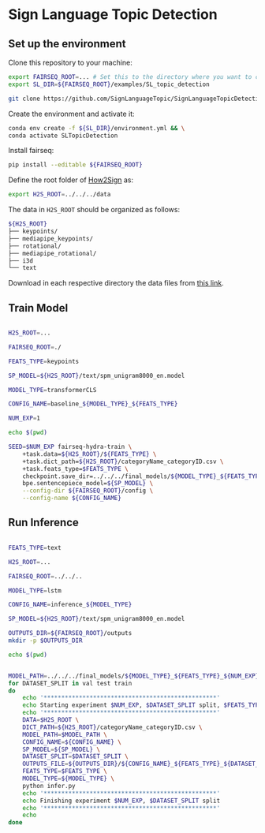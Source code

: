 # Sign Language Topic Detection

## Set up the environment

Clone this repository to your machine:
```bash
export FAIRSEQ_ROOT=... # Set this to the directory where you want to clone fairseq
export SL_DIR=${FAIRSEQ_ROOT}/examples/SL_topic_detection

git clone https://github.com/SignLanguageTopic/SignLanguageTopicDetection.git ${FAIRSEQ_ROOT}
```

Create the environment and activate it:
```bash
conda env create -f ${SL_DIR}/environment.yml && \
conda activate SLTopicDetection
```

Install fairseq:
```bash
pip install --editable ${FAIRSEQ_ROOT}
```

Define the root folder of [How2Sign](https://how2sign.github.io) as:
```bash
export H2S_ROOT=../../../data
```

The data in `H2S_ROOT` should be organized as follows:
```bash
${H2S_ROOT}
├── keypoints/
├── mediapipe_keypoints/
├── rotational/
├── mediapipe_rotational/
├── i3d
└── text
```

Download in each respective directory the data files from [this link]().


## Train Model

```bash

H2S_ROOT=...

FAIRSEQ_ROOT=./

FEATS_TYPE=keypoints

SP_MODEL=${H2S_ROOT}/text/spm_unigram8000_en.model

MODEL_TYPE=transformerCLS

CONFIG_NAME=baseline_${MODEL_TYPE}_${FEATS_TYPE}

NUM_EXP=1

echo $(pwd)

SEED=$NUM_EXP fairseq-hydra-train \
    +task.data=${H2S_ROOT}/${FEATS_TYPE} \
    +task.dict_path=${H2S_ROOT}/categoryName_categoryID.csv \
    +task.feats_type=$FEATS_TYPE \
    checkpoint.save_dir=../../../final_models/${MODEL_TYPE}_${FEATS_TYPE}_${NUM_EXP} \
    bpe.sentencepiece_model=${SP_MODEL} \
    --config-dir ${FAIRSEQ_ROOT}/config \
    --config-name ${CONFIG_NAME}

```


## Run Inference


```bash

FEATS_TYPE=text

H2S_ROOT=...

FAIRSEQ_ROOT=../../..

MODEL_TYPE=lstm

CONFIG_NAME=inference_${MODEL_TYPE}

SP_MODEL=${H2S_ROOT}/text/spm_unigram8000_en.model

OUTPUTS_DIR=${FAIRSEQ_ROOT}/outputs
mkdir -p $OUTPUTS_DIR

echo $(pwd)


MODEL_PATH=../../../final_models/${MODEL_TYPE}_${FEATS_TYPE}_${NUM_EXP}/checkpoint_best.pt
for DATASET_SPLIT in val test train
do
    echo '*************************************************'
    echo Starting experiment $NUM_EXP, $DATASET_SPLIT split, $FEATS_TYPE features
    echo '*************************************************'
    DATA=$H2S_ROOT \
    DICT_PATH=${H2S_ROOT}/categoryName_categoryID.csv \
    MODEL_PATH=$MODEL_PATH \
    CONFIG_NAME=${CONFIG_NAME} \
    SP_MODEL=${SP_MODEL} \
    DATASET_SPLIT=$DATASET_SPLIT \
    OUTPUTS_FILE=${OUTPUTS_DIR}/${CONFIG_NAME}_${FEATS_TYPE}_${DATASET_SPLIT}.pt \
    FEATS_TYPE=$FEATS_TYPE \
    MODEL_TYPE=${MODEL_TYPE} \
    python infer.py
    echo '*************************************************'
    echo Finishing experiment $NUM_EXP, $DATASET_SPLIT split
    echo '*************************************************'
    echo
done


```